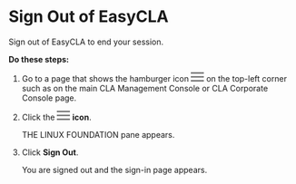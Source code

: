 # Sign Out of EasyCLA
Sign out of EasyCLA to end your session.

**Do these steps:**

1. Go to a page that shows the hamburger icon ![Hamburger](imgs/cla-hamburger-icon.png) on the top-left corner such as on the main CLA Management Console or CLA Corporate Console page.

1. Click the ![Hamburger](imgs/cla-hamburger-icon.png) **icon**.

   THE LINUX FOUNDATION pane appears.

1. Click **Sign Out**.

   You are signed out and the sign-in page appears.
